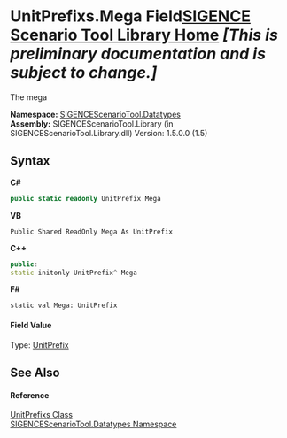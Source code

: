 # UnitPrefixs.Mega Field<a href="https://github.com/ObiWanLansi/SIGENCE-Scenario-Tool">SIGENCE Scenario Tool Library Home</a> _**\[This is preliminary documentation and is subject to change.\]**_

The mega

**Namespace:**&nbsp;<a href="bee2a80e-9e49-8b3b-50de-7fe8e8e97ba8.md">SIGENCEScenarioTool.Datatypes</a><br />**Assembly:**&nbsp;SIGENCEScenarioTool.Library (in SIGENCEScenarioTool.Library.dll) Version: 1.5.0.0 (1.5)

## Syntax

**C#**<br />
``` C#
public static readonly UnitPrefix Mega
```

**VB**<br />
``` VB
Public Shared ReadOnly Mega As UnitPrefix
```

**C++**<br />
``` C++
public:
static initonly UnitPrefix^ Mega
```

**F#**<br />
``` F#
static val Mega: UnitPrefix
```


#### Field Value
Type: <a href="57857224-c842-1fc5-5e87-5270dfef4990.md">UnitPrefix</a>

## See Also


#### Reference
<a href="a24366dd-29db-eb7c-57b4-0ecafb78c57c.md">UnitPrefixs Class</a><br /><a href="bee2a80e-9e49-8b3b-50de-7fe8e8e97ba8.md">SIGENCEScenarioTool.Datatypes Namespace</a><br />
